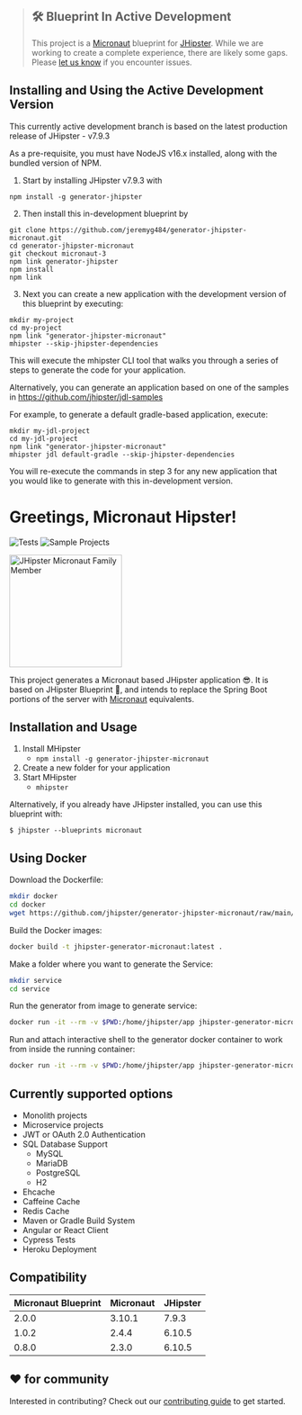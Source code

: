 > ## 🛠 Blueprint In Active Development
>
> This project is a [Micronaut](https://micronaut.io) blueprint for [JHipster](https://jhipster.tech).
> While we are working to create a complete experience, there are likely some gaps.
> Please [let us know](https://github.com/jhipster/generator-jhipster-micronaut/issues) if you encounter issues.

## Installing and Using the Active Development Version

This currently active development branch is based on the latest production release of JHipster - v7.9.3

As a pre-requisite, you must have NodeJS v16.x installed, along with the bundled version of NPM.

1. Start by installing JHipster v7.9.3 with

```
npm install -g generator-jhipster
```

2. Then install this in-development blueprint by

```
git clone https://github.com/jeremyg484/generator-jhipster-micronaut.git
cd generator-jhipster-micronaut
git checkout micronaut-3
npm link generator-jhipster
npm install
npm link
```

3. Next you can create a new application with the development version of this blueprint by executing:

```
mkdir my-project
cd my-project
npm link "generator-jhipster-micronaut"
mhipster --skip-jhipster-dependencies
```

This will execute the mhipster CLI tool that walks you through a series of steps to generate the code for your application.

Alternatively, you can generate an application based on one of the samples in https://github.com/jhipster/jdl-samples

For example, to generate a default gradle-based application, execute:

```
mkdir my-jdl-project
cd my-jdl-project
npm link "generator-jhipster-micronaut"
mhipster jdl default-gradle --skip-jhipster-dependencies
```

You will re-execute the commands in step 3 for any new application that you would like to generate with this in-development version.

# Greetings, Micronaut Hipster!

![Tests](https://github.com/jhipster/generator-jhipster-micronaut/workflows/Generator%20Lint%20/%20Tests/badge.svg)
![Sample Projects](https://github.com/jhipster/generator-jhipster-micronaut/workflows/Verify%20Sample%20Projects/badge.svg)

<img src="https://raw.githubusercontent.com/jhipster/jhipster-artwork/master/family/jhipster_family_member_4.png" alt="JHipster Micronaut Family Member"
width=200
style="max-width:50%;">

This project generates a Micronaut based JHipster application 😎.
It is based on JHipster Blueprint 🔵, and intends to replace the Spring Boot portions of the server with [Micronaut](https://micronaut.io) equivalents.

## Installation and Usage

1. Install MHipster
   - `npm install -g generator-jhipster-micronaut`
2. Create a new folder for your application
3. Start MHipster
   - `mhipster`

Alternatively, if you already have JHipster installed, you can use this blueprint with:

```
$ jhipster --blueprints micronaut
```

## Using Docker

Download the Dockerfile:

```bash
mkdir docker
cd docker
wget https://github.com/jhipster/generator-jhipster-micronaut/raw/main/docker/Dockerfile
```

Build the Docker images:

```bash
docker build -t jhipster-generator-micronaut:latest .
```

Make a folder where you want to generate the Service:

```bash
mkdir service
cd service
```

Run the generator from image to generate service:

```bash
docker run -it --rm -v $PWD:/home/jhipster/app jhipster-generator-micronaut
```

Run and attach interactive shell to the generator docker container to work from inside the running container:

```bash
docker run -it --rm -v $PWD:/home/jhipster/app jhipster-generator-micronaut /bin/bash
```

## Currently supported options

- Monolith projects
- Microservice projects
- JWT or OAuth 2.0 Authentication
- SQL Database Support
  - MySQL
  - MariaDB
  - PostgreSQL
  - H2
- Ehcache
- Caffeine Cache
- Redis Cache
- Maven or Gradle Build System
- Angular or React Client
- Cypress Tests
- Heroku Deployment

## Compatibility

| Micronaut Blueprint | Micronaut | JHipster |
| ------------------- | --------- | -------- |
| 2.0.0               | 3.10.1    | 7.9.3    |
| 1.0.2               | 2.4.4     | 6.10.5   |
| 0.8.0               | 2.3.0     | 6.10.5   |

## ❤️ for community

Interested in contributing?
Check out our [contributing guide](https://github.com/jhipster/generator-jhipster-micronaut/blob/main/CONTRIBUTING.md) to get started.

